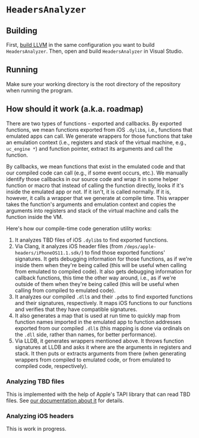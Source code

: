 # `HeadersAnalyzer`

## Building

First, [build LLVM](../../docs/llvm.md) in the same configuration you want to build `HeadersAnalyzer`.
Then, open and build `HeadersAnalyzer` in Visual Studio.

## Running

Make sure your working directory is the root directory of the repository when running the program.

## How should it work (a.k.a. roadmap)

There are two types of functions - exported and callbacks.
By exported functions, we mean functions exported from iOS `.dylib`s, i.e., functions that emulated apps can call.
We generate wrappers for those functions that take an emulation context (i.e., registers and stack of the virtual machine, e.g., `uc_engine *`) and function pointer, extract its arguments and call the function.

By callbacks, we mean functions that exist in the emulated code and that our compiled code can call (e.g., if some event occurs, etc.).
We manually identify those callbacks in our source code and wrap it in some helper function or macro that instead of calling the function directly, looks if it's inside the emulated app or not.
If it isn't, it is called normally.
If it is, however, it calls a wrapper that we generate at compile time.
This wrapper takes the function's arguments and emulation context and copies the arguments into registers and stack of the virtual machine and calls the function inside the VM.

Here's how our compile-time code generation utility works:

1. It analyzes TBD files of iOS `.dylib`s to find exported functions.
2. Via Clang, it analyzes iOS header files (from `/deps/apple-headers/iPhoneOS11.1.sdk/`) to find those exported functions' signatures.
   It gets debugging information for those functions, as if we're inside them when they're being called (this will be useful when calling from emulated to compiled code).
   It also gets debugging information for callback functions, this time the other way around, i.e., as if we're outside of them when they're being called (this will be useful when calling from compiled to emulated code).
3. It analyzes our compiled `.dll`s and their `.pdb`s to find exported functions and their signatures, respectively.
   It maps iOS functions to our functions and verifies that they have compatible signatures.
4. It also generates a map that is used at run time to quickly map from function names imported in the emulated app to function addresses exported from our compiled `.dll`s (this mapping is done via ordinals on the `.dll` side, rather than names, for better performance).
5. Via LLDB, it generates wrappers mentioned above.
   It throws function signatures at LLDB and asks it where are the arguments in registers and stack.
   It then puts or extracts arguments from there (when generating wrappers from compiled to emulated code, or from emulated to compiled code, respectively).

### Analyzing TBD files

This is implemented with the help of Apple's TAPI library that can read TBD files.
See [our documentation about it](../../docs/tapi.md) for details.

### Analyzing iOS headers

This is work in progress.
